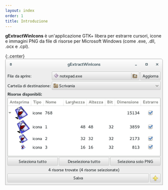 ```yaml
---
layout: index
order: 1
title: Introduzione
---
```

**gExtractWinIcons** è un'applicazione GTK+ libera per estrarre cursori, icone e
immagini PNG da file di risorse per Microsoft Windows (come .exe, .dll, .ocx e
.cpl).

{:.center}
![Finestra principale](/resources/gextractwinicons/archive/latest/italian/main.png)

